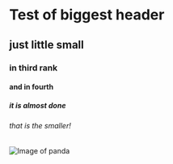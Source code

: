 # Test of biggest header
## just little small
### in third rank
#### and in fourth
##### it is almost done
###### that is the smaller!
![Image of panda](https://upload.wikimedia.org/wikipedia/commons/c/c2/Recherches_pour_servir_%C3%A0_l%27histoire_naturelle_des_mammif%C3%A8res_%28Pl._50%29_%28white_background%29.jpg)
